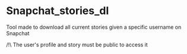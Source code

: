 # Snapchat_stories_dl
Tool made to download all current stories given a specific username on Snapchat 

/!\ The user's profile and story must be public to access it
